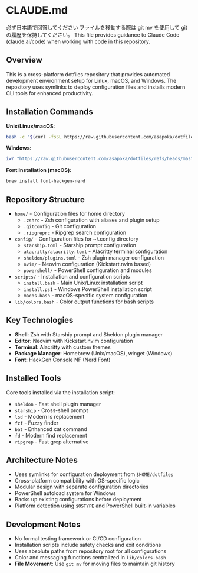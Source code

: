 # CLAUDE.md

必ず日本語で回答してください
ファイルを移動する際は git mv を使用して git の履歴を保持してください。
This file provides guidance to Claude Code (claude.ai/code) when working with code in this repository.

## Overview

This is a cross-platform dotfiles repository that provides automated development environment setup for Linux, macOS, and Windows. The repository uses symlinks to deploy configuration files and installs modern CLI tools for enhanced productivity.

## Installation Commands

**Unix/Linux/macOS:**

```bash
bash -c "$(curl -fsSL https://raw.githubusercontent.com/asapoka/dotfiles/master/scripts/install.bash)"
```

**Windows:**

```powershell
iwr "https://raw.githubusercontent.com/asapoka/dotfiles/refs/heads/master/scripts/install.ps1" | iex
```

**Font Installation (macOS):**

```bash
brew install font-hackgen-nerd
```

## Repository Structure

- `home/` - Configuration files for home directory
  - `.zshrc` - Zsh configuration with aliases and plugin setup
  - `.gitconfig` - Git configuration
  - `.ripgreprc` - Ripgrep search configuration
- `config/` - Configuration files for ~/.config directory
  - `starship.toml` - Starship prompt configuration
  - `alacritty/alacritty.toml` - Alacritty terminal configuration
  - `sheldon/plugins.toml` - Zsh plugin manager configuration
  - `nvim/` - Neovim configuration (Kickstart.nvim based)
  - `powershell/` - PowerShell configuration and modules
- `scripts/` - Installation and configuration scripts
  - `install.bash` - Main Unix/Linux installation script
  - `install.ps1` - Windows PowerShell installation script
  - `macos.bash` - macOS-specific system configuration
- `lib/colors.bash` - Color output functions for bash scripts

## Key Technologies

- **Shell**: Zsh with Starship prompt and Sheldon plugin manager
- **Editor**: Neovim with Kickstart.nvim configuration
- **Terminal**: Alacritty with custom themes
- **Package Manager**: Homebrew (Unix/macOS), winget (Windows)
- **Font**: HackGen Console NF (Nerd Font)

## Installed Tools

Core tools installed via the installation script:

- `sheldon` - Fast shell plugin manager
- `starship` - Cross-shell prompt
- `lsd` - Modern ls replacement
- `fzf` - Fuzzy finder
- `bat` - Enhanced cat command
- `fd` - Modern find replacement
- `ripgrep` - Fast grep alternative

## Architecture Notes

- Uses symlinks for configuration deployment from `$HOME/dotfiles`
- Cross-platform compatibility with OS-specific logic
- Modular design with separate configuration directories
- PowerShell autoload system for Windows
- Backs up existing configurations before deployment
- Platform detection using `$OSTYPE` and PowerShell built-in variables

## Development Notes

- No formal testing framework or CI/CD configuration
- Installation scripts include safety checks and exit conditions
- Uses absolute paths from repository root for all configurations
- Color and messaging functions centralized in `lib/colors.bash`
- **File Movement**: Use `git mv` for moving files to maintain git history
